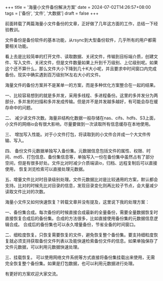 +++
title = '海量小文件备份解决方案'
date = 2024-07-02T14:26:57+08:00
tags = ['备份', '文件', '大数据']
draft = false
+++

前面转载了两篇海量小文件备份的文章，正好做了几年这方面的工作，总结一下经验教训。

文件备份是备份软件的基本功能，从rsync到大型备份软件，几乎所有的用户都需要相关功能。

看上去是比较简单的打开文件、读取数据、关闭文件，传输到目标端介质，创建文件、写入文件、关闭文件，但是文件数量如果上升到千万级别、上亿级别呢。如果这个还不算什么，那么文件大小下降到几十K大小呢，并且要求中时间窗口内完成备份。现实中确实遇到百万级别1K左右大小的文件。

海量文件的备份方案并不是某单一的方案，而是多种优化方案整合在一起的结果。

一、比较容易想到的就是多并发，采用多线程、多进程备份。这里的多并发分为两部分，多并发的扫描和多并发成传输。但是并不是并发越多越好，有可能会存在缓存命中的问题。

二、 减少读文件次数。海量非结构化数据一般存储在nas、cifs、hdfs、S3上面，小文件的网络io会有很大影响，尽量要做到一次读取所有信息缓存在本地使用。

三、 增加写入性能。对于小文件打包，将读取到的小文件合并成一个大文件传输、写入。

四、 备份文件元数据单独写入备份集。元数据信息包括文件的属性、权限、时间、md5、打包信息、备份集信息等，单独写入一份在备份集中虽然占有了部分空间，但是有很多好处。文件比对时减少介质端读io，归档、远程复制后可以直接使用， 恢复浏览检索可以直接处理元数据。

五、增量文件比对时目录级别处理。文件元数据比对是比较通用的方案，默认都会支持。比对的时候先比对目录的信息，发现目录变化则再比较子节点，会大量减少读取文件比对的次数。

海量小文件又如何快速恢复？转载文章并没有提及，这里说下我的处理方案：

一、备份集合成。每次备份的时候直接合成最新的全量备份，需要全量数据恢复时直接恢复合成后的备份集。合成的方法很多，比如直接使用备份集的元数据信息逻辑合成。 合成后的备份集也可以永久增量备份，节省全备的时间窗口。

二、细粒度恢复。只恢复需要恢复的文件，避免恢复整个备份集。要支持细粒度恢复就必须支持获取备份文件列表以及能快速检索备份文件的信息。如果单独保存了文件元数据，可以利用元数据快速处理。

三、挂载恢复。 可以使用网络文件系统等方式直接将备份集挂载出来使用，无需完全恢复整个备份集。如果是打包数据，也可以利用元数据进行处理。

有更好的方案欢迎大家交流。
